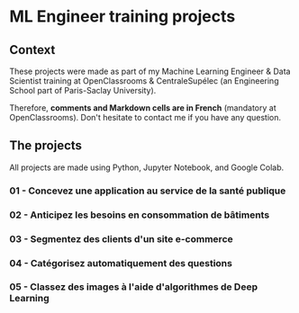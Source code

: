 # ML Engineer training projects

## Context
These projects were made as part of my Machine Learning Engineer & Data Scientist training at OpenClassrooms & CentraleSupélec (an Engineering School part of Paris-Saclay University).

Therefore, **comments and Markdown cells are in French** (mandatory at OpenClassrooms). Don't hesitate to contact me if you have any question.

## The projects

All projects are made using Python, Jupyter Notebook, and Google Colab.

### 01 - Concevez une application au service de la santé publique

### 02 - Anticipez les besoins en consommation de bâtiments

### 03 - Segmentez des clients d'un site e-commerce

### 04 - Catégorisez automatiquement des questions

### 05 - Classez des images à l'aide d'algorithmes de Deep Learning
